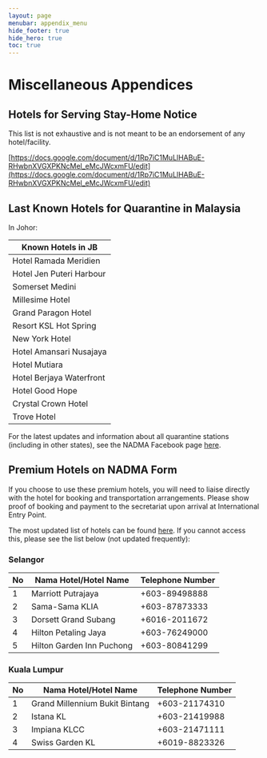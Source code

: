 ```yaml
---
layout: page
menubar: appendix_menu
hide_footer: true
hide_hero: true
toc: true
---
```


# Miscellaneous Appendices

## Hotels for Serving Stay-Home Notice 

This list is not exhaustive and is not meant to be an endorsement of any hotel/facility.

[https://docs.google.com/document/d/1Rp7iC1MuLlHABuE-RHwbnXVGXPKNcMel_eMcJWcxmFU/edit](https://docs.google.com/document/d/1Rp7iC1MuLlHABuE-RHwbnXVGXPKNcMel_eMcJWcxmFU/edit)


## Last Known Hotels for Quarantine in Malaysia 

In Johor:

| Known Hotels in JB       |
|--------------------------|
| Hotel Ramada Meridien    |
| Hotel Jen Puteri Harbour |
| Somerset Medini          |
| Millesime Hotel          |
| Grand Paragon Hotel      |
| Resort KSL Hot Spring    |
| New York Hotel           |
| Hotel Amansari Nusajaya  |
| Hotel Mutiara            |
| Hotel Berjaya Waterfront |
| Hotel Good Hope          |
| Crystal Crown Hotel      |
| Trove Hotel              |


For the latest updates and information about all quarantine stations (including in other states), see the NADMA Facebook page [here](https://www.facebook.com/nadma.pmd/).


## Premium Hotels on NADMA Form 

If you choose to use these premium hotels, you will need to liaise directly with the hotel for booking and transportation arrangements. Please show proof of booking and payment to the secretariat upon arrival at International Entry Point.

The most updated list of hotels can be found [here](http://www.nadma.gov.my/component/sppagebuilder/?view=page&id=190). If you cannot access this, please see the list below (not updated frequently):


### Selangor 

| No | Nama Hotel/Hotel Name     | Telephone Number |
|----|---------------------------|------------------|
|  1 | Marriott Putrajaya        | +603-89498888    |
|  2 | Sama-Sama KLIA            | +603-87873333    |
|  3 | Dorsett Grand Subang      | +6016-2011672    |
|  4 | Hilton Petaling Jaya      | +603-76249000    |
|  5 | Hilton Garden Inn Puchong | +603-80841299    |

### Kuala Lumpur 

| No | Nama Hotel/Hotel Name          | Telephone Number |
|----|--------------------------------|------------------|
|  1 | Grand Millennium Bukit Bintang | +603-21174310    |
|  2 | Istana KL                      | +603-21419988    |
|  3 | Impiana KLCC                   | +603-21471111    |
|  4 | Swiss Garden KL                | +6019-8823326    |
